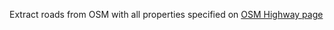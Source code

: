Extract roads from OSM with all properties specified on [OSM Highway page](http://wiki.openstreetmap.org/wiki/Key:highway)
